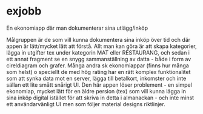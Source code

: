 # exjobb
En ekonomiapp där man dokumenterar sina utlägg/inköp

Målgruppen är de som vill kunna dokumentera sina inköp över tid och där appen är lätt/mycket lätt att förstå.
Allt man kan göra är att skapa kategorier, lägga in utgifter tex under kategorin MAT eller RESTAURANG, och sedan
i ett annat fragment se en snygg sammanställning av datta - både i form av cireldiagram och grafer.
Många andra sk ekonomiappar (finns hur många som helst) o speciellt de med hög rating har en rätt komplex
funktionalitet som att synka data mot en server, lägga till betalkort, inkomster och inte sällan ett lite smått snårigt UI.
Den här appen löser problement - en simpel ekonomiap, mycket lätt för en äldre persion (tex) som vill kunna lägga in
sina inköp digital istället för att skriva in detta i almanackan - och inte minst ett användarvänligt UI men som följer
material designs riktlinjer.
